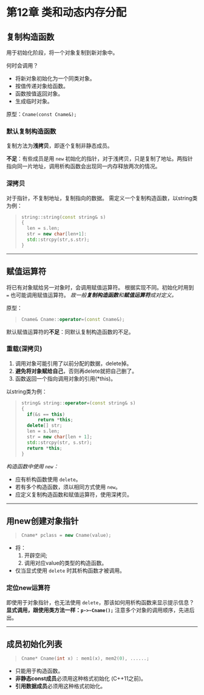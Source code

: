 # 第12章 类和动态内存分配

## 复制构造函数

用于初始化阶段，将一个对象复制到新对象中。

何时会调用？

- 将新对象初始化为一个同类对象。
- 按值传递对象给函数。
- 函数按值返回对象。
- 生成临时对象。

原型：`Cname(const Cname&);`

### 默认复制构造函数

复制方法为**浅拷贝**，即逐个复制非静态成员。

**不足**：有些成员是用 `new` 初始化的指针，对于浅拷贝，只是复制了地址。两指针指向同一片地址，调用析构函数会出现同一内存释放两次的情况。

### 深拷贝

对于指针，不复制地址，复制指向的数据。
需定义一个复制构造函数，以string类为例：

> ```C++
> string::string(const string& s)
> {
>   len = s.len;
>   str = new char[len+1]:
>   std::strcpy(str,s.str);
> }
> ```

---

## 赋值运算符

将已有对象赋给另一对象时，会调用赋值运算符。
根据实现不同。初始化时用到 `=` 也可能调用赋值运算符。
*故一般**复制构造函数**和**赋值运算符**成对定义。*

原型：

> ```C++
> Cname& Cname::operator=(const Cname&);
> ```

默认赋值运算符的**不足**：同默认复制构造函数的不足。

### 重载(深拷贝)

1. 调用对象可能引用了以前分配的数据，delete掉。
2. **避免将对象赋给自己**，否则再delete就把自己删了。
3. 函数返回一个指向调用对象的引用(*this)。

以string类为例：

> ```C++
> string& string::operator=(const string& s)
> {
>   if(&s == this)
>       return *this;
>   delete[] str;
>   len = s.len;
>   str = new char[len + 1];
>   std::strcpy(str, s.str);
>   return *this;
> }
> ```

*构造函数中使用 `new`：*

- 应有析构函数使用 `delete`。
- 若有多个构造函数，须以相同方式使用 `new`。
- 应定义复制构造函数和赋值运算符，使用深拷贝。

---

## 用new创建对象指针

> ```C++
> Cname* pclass = new Cname(value);
> ```

- 将：
  1. 开辟空间;
  2. 调用对应value的类型的构造函数。
- 仅当显式使用 `delete` 时其析构函数才被调用。

### 定位new运算符

即使用于对象指针，也无法使用 `delete`，那该如何用析构函数来显示提示信息？
**显式调用，跟使用类方法一样：`p->~Cname();`**
注意多个对象的调用顺序，先进后出。

---

## 成员初始化列表

> ```C++
> Cname* Cname(int x) : mem1(x), mem2(0), ......;
> ```

- 只能用于构造函数。
- **非静态const成员**必须用这种格式初始化 (C++11之前)。
- **引用数据成员**必须用这种格式初始化。
